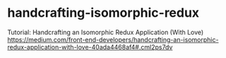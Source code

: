 # handcrafting-isomorphic-redux
Tutorial: Handcrafting an Isomorphic Redux Application (With Love)
https://medium.com/front-end-developers/handcrafting-an-isomorphic-redux-application-with-love-40ada4468af4#.cml2ps7dv
